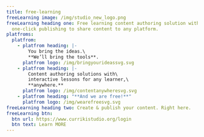 ```yaml
---
title: free-learning
freeLearning image: /img/studio_new_logo.png
freeLearning heading one: Free learning content authoring solution with
  one-click publishing to share content to any platform.
platfroms:
  platfrom:
    - platfrom heading: |-
        You bring the ideas.\
        **We’ll bring the tools**.
      platfrom logo: /img/bringyourideassvg.svg
    - platfrom heading: |-
        Content authoring solutions with\
        interactive lessons for any learner,\
        **anywhere.**
      platfrom logo: /img/contentanywheresvg.svg
    - platfrom heading: "**And we are free!**"
      platfrom logo: /img/wearefreesvg.svg
freeLearning heading two: Create & publish your content. Right here.
freeLearning btn:
  btn url: https://www.currikistudio.org/login
  btn text: Learn MORE
---
```

